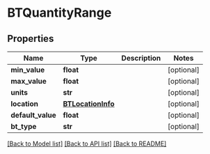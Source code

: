 # BTQuantityRange

## Properties
Name | Type | Description | Notes
------------ | ------------- | ------------- | -------------
**min_value** | **float** |  | [optional] 
**max_value** | **float** |  | [optional] 
**units** | **str** |  | [optional] 
**location** | [**BTLocationInfo**](BTLocationInfo.md) |  | [optional] 
**default_value** | **float** |  | [optional] 
**bt_type** | **str** |  | [optional] 

[[Back to Model list]](../README.md#documentation-for-models) [[Back to API list]](../README.md#documentation-for-api-endpoints) [[Back to README]](../README.md)


